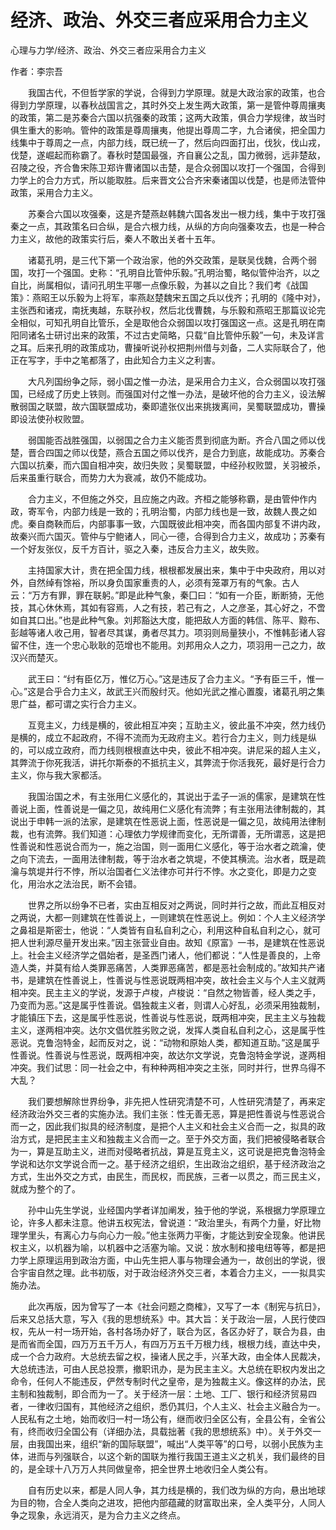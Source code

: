 # 经济、政治、外交三者应采用合力主义

心理与力学/经济、政治、外交三者应采用合力主义

作者：李宗吾

　　我国古代，不但哲学家的学说，合得到力学原理。就是大政治家的政策，也合得到力学原理，以春秋战国言之，其时外交上发生两大政策，第一是管仲尊周攘夷的政策，第二是苏秦合六国以抗强秦的政策；这两大政策，俱合力学规律，故当时俱生重大的影响。管仲的政策是尊周攘夷，他提出尊周二字，九合诸侯，把全国力线集中于尊周之一点，内部力线，既已统一了，然后向四面打出，伐狄，伐山戎，伐楚，遂崛起而称霸了。春秋时楚国最强，齐自襄公之乱，国力微弱，远非楚敌，召陵之役，齐合鲁宋陈卫郑许曹诸国以击楚，是合众弱国以攻打一个强国，合得到力学上的合力方式，所以能取胜。后来晋文公合齐宋秦诸国以伐楚，也是师法管仲政策，采用合力主义。



　　苏秦合六国以攻强秦，这是齐楚燕赵韩魏六国各发出一根力线，集中于攻打强秦之一点，其政策名曰合纵，是合六根力线，从纵的方向向强秦攻去，也是一种合力主义，故他的政策实行后，秦人不敢出关者十五年。



　　诸葛孔明，是三代下第一个政治家，他的外交政策，是联吴伐魏，合两个弱国，攻打一个强国。史称：“孔明自比管仲乐毅。”孔明治蜀，略似管仲治齐，以之自比，尚属相似，请问孔明生平哪一点像乐毅，为甚以之自比？我们考《战国策》：燕昭王以乐毅为上将军，率燕赵楚魏宋五国之兵以伐齐；孔明的《隆中对》，主张西和诸戎，南抚夷越，东联孙权，然后北伐曹魏，与乐毅和燕昭王那篇议论完全相似，可知孔明自比管乐，全是取他合众弱国以攻打强国这一点。这是孔明在南阳同诸名士研讨出来的政策，不过古史简略，只载“自比管仲乐毅”一句，未及详言之耳。后来孔明的政策成功，曹操听说孙权把荆州借与刘备，二人实际联合了，他正在写字，手中之笔都落了，由此知合力主义之利害。



　　大凡列国纷争之际，弱小国之惟一办法，是采用合力主义，合众弱国以攻打强国，已经成了历史上铁则。而强国对付之惟一办法，是破坏他的合力主义，设法解散弱国之联盟，故六国联盟成功，秦即遣张仪出来挑拨离间，吴蜀联盟成功，曹操即设法使孙权败盟。



　　弱国能否战胜强国，以弱国之合力主义能否贯到彻底为断。齐合八国之师以伐楚，晋合四国之师以伐楚，燕合五国之师以伐齐，是合力到底，故能成功。苏秦合六国以抗秦，而六国自相冲突，故归失败；吴蜀联盟，中经孙权败盟，关羽被杀，后来虽重行联合，而势力大为衰减，故仍不能成功。



　　合力主义，不但施之外交，且应施之内政。齐桓之能够称霸，是由管仲作内政，寄军令，内部力线是一致的；孔明治蜀，内部力线也是一致，故魏人畏之如虎。秦自商鞅而后，内部事事一致，六国既彼此相冲突，而各国内部复不讲内政，故秦兴而六国灭。管仲与宁鲍诸人，同心一德，合得到合力主义，故成功；苏秦有一个好友张仪，反千方百计，驱之入秦，违反合力主义，故失败。



　　主持国家大计，贵在把全国力线，根根都发展出来，集中于中央政府，用以对外，自然绰有馀裕，所以身负国家重责的人，必须有笼罩万有的气象。古人云：“万方有罪，罪在联躬。”即是此种气象，秦囗曰：“如有一介臣，断断猗，无他技，其心休休焉，其如有容焉，人之有技，若己有之，人之彦圣，其心好之，不啻如自其口出。”也是此种气象。刘邦豁达大度，能把敌人方面的韩信、陈平、黥布、彭越等诸人收己用，智者尽其谋，勇者尽其力。项羽则局量狭小，不惟韩彭诸人容留不住，连一个忠心耿耿的范增也不能用。刘邦用众人之力，项羽用一己之力，故汉兴而楚灭。



　　武王曰：“纣有臣亿万，惟亿万心。”这是违反了合力主义。“予有臣三千，惟一心。”这是合乎合力主义，故武王兴而殷纣灭。他如光武之推心置腹，诸葛孔明之集思广益，都可谓之实行合力主义。



　　互竞主义，力线是横的，彼此相互冲突；互助主义，彼此虽不冲突，然力线仍是横的，成立不起政府，不得不流而为无政府主义。若行合力主义，则力线是纵的，可以成立政府，而力线则根根直达中央，彼此不相冲突。讲尼采的超人主义，其弊流于你死我活，讲托尔斯泰的不抵抗主义，其弊流于你活我死，最好是行合力主义，你与我大家都活。



　　我国治国之术，有主张用仁义感化的，其说出于孟子一派的儒家，是建筑在性善说上面，性善说是一偏之见，故纯用仁义感化有流弊；有主张用法律制裁的，其说出于申韩一派的法家，是建筑在性恶说上面，性恶说是一偏之见，故纯用法律制裁，也有流弊。我们知道：心理依力学规律而变化，无所谓善，无所谓恶，这是把性善说和性恶说合而为一，施之治国，则一面用仁义感化，等于治水者之疏瀹，使之向下流去，一面用法律制裁，等于治水者之筑堤，不使其横流。治水者，既是疏瀹与筑堤并行不悖，所以治国者仁义法律亦可并行不悖。水之变化，即是力之变化，用治水之法治民，断不会错。



　　世界之所以纷争不已者，实由互相反对之两说，同时并行之故，而此互相反对之两说，大都一则建筑在性善说上，一则建筑在性恶说上。例如：个人主义经济学之鼻祖是斯密士，他说：“人类皆有自私自利之心，利用这种自私自利之心，就可把人世利源尽量开发出来。”因主张营业自由。故知《原富》一书，是建筑在性恶说上。社会主义经济学之倡始者，是圣西门诸人，他们都说：“人性是善良的，上帝造人类，并莫有给人类罪恶痛苦，人类罪恶痛苦，都是恶社会制成的。”故知共产诸书，是建筑在性善说上，性善说与性恶说既两相冲突，故社会主义与个人主义就两相冲突。民主主义的学说，发源于卢梭，卢梭说：“自然之物皆善，经人类之手，乃变而为恶。”这是属乎性善说。倡独裁主义者，则谓人心好乱，必须采用独裁制，才能镇压下去，这是属乎性恶说，性善说与性恶说，既两相冲突，民主主义与独裁主义，遂两相冲突。达尔文倡优胜劣败之说，发挥人类自私自利之心，这是属乎性恶说。克鲁泡特金，起而反对之，说：“动物和原始人类，都知道互助。”这是属乎性善说。性善说与性恶说，既两相冲突，故达尔文学说，克鲁泡特金学说，遂两相冲突。我们试思：同一社会之中，有种种两相冲突之主张，同时并行，世界乌得不大乱？



　　我们要想解除世界纷争，非先把人性研究清楚不可，人性研究清楚了，再来定经济政治外交三者的实施办法。我们主张：性无善无恶，算是把性善说与性恶说合而一之，因此我们拟具的经济制度，是把个人主义和社会主义合而一之，拟具的政治方式，是把民主主义和独裁主义合而一之。至于外交方面，我们把被侵略者联合为一，算是互助主义，进而对侵略者抗战，算是互竞主义，这可说是把克鲁泡特金学说和达尔文学说合而一之。基于经济之组织，生出政治之组织，基于经济政治之方式，生出外交之方式，由民生，而民权，而民族，三者一以贯之，而三民主义，就成为整个的了。



　　孙中山先生学说，业经国内学者详加阐发，独于他的学说，系根据力学原理立论，许多人都未注意。他讲五权宪法，曾说道：“政治里头，有两个力量，好比物理学里头，有离心力与向心力一般。”他主张两力平衡，才能达到安全现象。他讲民权主义，以机器为喻，以机器中之活塞为喻。又说：放水制和接电纽等等，都是把力学上原理运用到政治方面，中山先生把人事与物理会通为一，故创出的学说，很合宇宙自然之理。此书初版，对于政治经济外交三者，本着合力主义，一一拟具实施办法。



　　此次再版，因为曾写了一本《社会问题之商榷》，又写了一本《制宪与抗日》，后来又总括大意，写入《我的思想统系》中。其大旨：关于政治一层，人民行使四权，先从一村一场开始，各村各场办好了，联合为区，各区办好了，联合为县，由是而省而全国，四万万五千万人，有四万万五千万根力线，根根力线，直达中央，成一个合力政府。大总统去留之权，操诸人民之手，兴革大政，由全体人民裁决，大总统违法，可由人民总投票，撤职讯办，是为民主主义。大总统在职权内发出之命令，任何人不能违反，俨然专制时代之皇帝，是为独裁主义。像这样的办法，民主制和独裁制，即合而为一了。关于经济一层：土地、工厂、银行和经济贸易四者，一律收归国有，其他经济之组织，悉仍其归，个人主义、社会主义融合为一。人民私有之土地，始而收归一村一场公有，继而收归全区公有，全县公有，全省公有，终而收归全国公有（详细办法，具载拙著《我的思想统系》中）。关于外交一层，由我国出来，组织“新的国际联盟”，喊出“人类平等”的口号，以弱小民族为主体，进而与列强联合，以这个新的国联为推行我国王道主义之机关，我们最终的目的，是全球十八万万人共同做皇帝，把全世界土地收归全人类公有。



　　自有历史以来，都是人同人争，其力线是横的，我们改为纵的方向，悬出地球为目的物，合全人类向之进攻，把他内部蕴藏的财富取出来，全人类平分，人同人争之现象，永远消灭，是为合力主义之终点。
